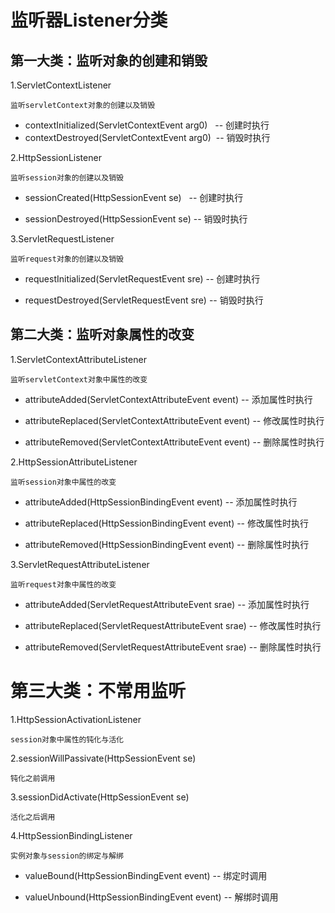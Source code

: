 #   监听器Listener分类

##  第一大类：监听对象的创建和销毁

1.ServletContextListener 
  
    监听servletContext对象的创建以及销毁
-   contextInitialized(ServletContextEvent arg0)   -- 创建时执行
-   contextDestroyed(ServletContextEvent arg0)  -- 销毁时执行

2.HttpSessionListener

    监听session对象的创建以及销毁

-   sessionCreated(HttpSessionEvent se)   -- 创建时执行

-   sessionDestroyed(HttpSessionEvent se) -- 销毁时执行

3.ServletRequestListener

    监听request对象的创建以及销毁

-   requestInitialized(ServletRequestEvent sre) -- 创建时执行

-   requestDestroyed(ServletRequestEvent sre) -- 销毁时执行

##  第二大类：监听对象属性的改变

1.ServletContextAttributeListener

    监听servletContext对象中属性的改变

-   attributeAdded(ServletContextAttributeEvent event) -- 添加属性时执行

-   attributeReplaced(ServletContextAttributeEvent event) -- 修改属性时执行

-   attributeRemoved(ServletContextAttributeEvent event) -- 删除属性时执行

2.HttpSessionAttributeListener

    监听session对象中属性的改变

-   attributeAdded(HttpSessionBindingEvent event) -- 添加属性时执行

-   attributeReplaced(HttpSessionBindingEvent event) -- 修改属性时执行

-   attributeRemoved(HttpSessionBindingEvent event) -- 删除属性时执行

3.ServletRequestAttributeListener

    监听request对象中属性的改变

-   attributeAdded(ServletRequestAttributeEvent srae) -- 添加属性时执行

-   attributeReplaced(ServletRequestAttributeEvent srae) -- 修改属性时执行

-   attributeRemoved(ServletRequestAttributeEvent srae) -- 删除属性时执行

#   第三大类：不常用监听

1.HttpSessionActivationListener

    session对象中属性的钝化与活化

2.sessionWillPassivate(HttpSessionEvent se)

    钝化之前调用

3.sessionDidActivate(HttpSessionEvent se)

    活化之后调用

4.HttpSessionBindingListener

    实例对象与session的绑定与解绑

-   valueBound(HttpSessionBindingEvent event) -- 绑定时调用

-   valueUnbound(HttpSessionBindingEvent event) -- 解绑时调用
